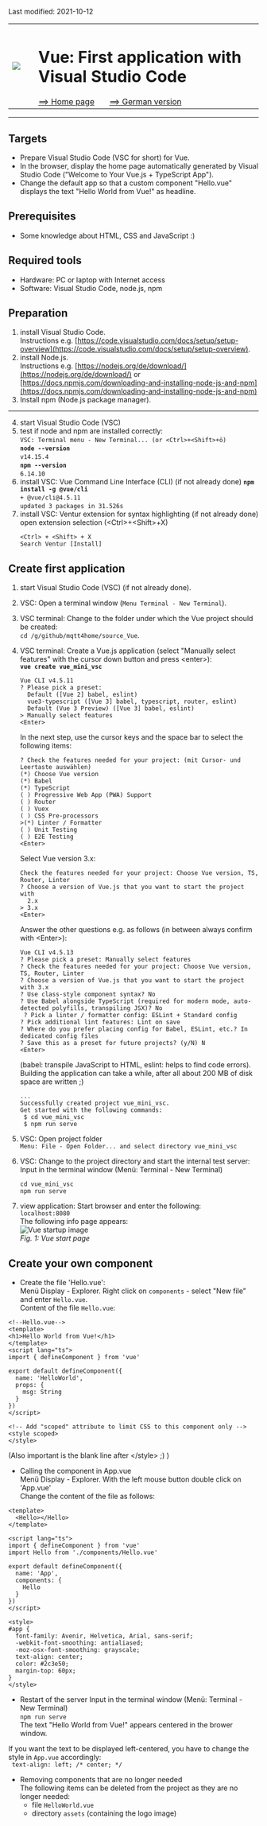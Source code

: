 Last modified: 2021-10-12   
<table><tr><td><img src="logo/mqtt4home_96.png"></td><td>&nbsp;</td><td>
<h1>Vue: First application with Visual Studio Code</h1>
<a href="../readme.md">==> Home page</a> &nbsp; &nbsp; &nbsp; 
<a href="m4h502_Vue_Hello_VSC.md">==> German version</a> &nbsp; &nbsp; &nbsp; 
</td></tr></table><hr>

## Targets
* Prepare Visual Studio Code (VSC for short) for Vue.   
* In the browser, display the home page automatically generated by Visual Studio Code ("Welcome to Your Vue.js + TypeScript App").   
* Change the default app so that a custom component "Hello.vue" displays the text "Hello World from Vue!" as headline.    

## Prerequisites
* Some knowledge about HTML, CSS and JavaScript :)

## Required tools
* Hardware: PC or laptop with Internet access
* Software: Visual Studio Code, node.js, npm

## Preparation
1. install Visual Studio Code.   
   Instructions e.g. [https://code.visualstudio.com/docs/setup/setup-overview](https://code.visualstudio.com/docs/setup/setup-overview).   
2. install Node.js.   
   Instructions e.g. [https://nodejs.org/de/download/](https://nodejs.org/de/download/) or   
   [https://docs.npmjs.com/downloading-and-installing-node-js-and-npm](https://docs.npmjs.com/downloading-and-installing-node-js-and-npm)   
3. Install npm (Node.js package manager).   
---   
4. start Visual Studio Code (VSC)   
5. test if node and npm are installed correctly:   
   `VSC: Terminal menu - New Terminal... (or <Ctrl>+<Shift>+ö)`   
   __`node --version`__   
   `v14.15.4`   
   __`npm --version`__   
   `6.14.10`   
6. install VSC: Vue Command Line Interface (CLI) (if not already done)
   __`npm install -g @vue/cli`__   
   `+ @vue/cli@4.5.11`   
   `updated 3 packages in 31.526s`   
7. install VSC: Ventur extension for syntax highlighting (if not already done)   
   open extension selection (&lt;Ctrl&gt;+&lt;Shift&gt;+X)   
   ```   
   <Ctrl> + <Shift> + X
   Search Ventur [Install]
   ```   
## Create first application
1. start Visual Studio Code (VSC) (if not already done).
2. VSC: Open a terminal window (`Menu Terminal - New Terminal`).
3. VSC terminal: Change to the folder under which the Vue project should be created:   
   `cd /g/github/mqtt4home/source_Vue`.   
4. VSC terminal: Create a Vue.js application (select "Manually select features" with the cursor down button and press &lt;enter&gt;):   
   __`vue create vue_mini_vsc`__   
   ```   
   Vue CLI v4.5.11
   ? Please pick a preset:
     Default ([Vue 2] babel, eslint)
     vue3-typescript ([Vue 3] babel, typescript, router, eslint) 
     Default (Vue 3 Preview) ([Vue 3] babel, eslint)
   > Manually select features
   <Enter>
   ```   
   In the next step, use the cursor keys and the space bar to select the following items:   
      ```   
   ? Check the features needed for your project: (mit Cursor- und Leertaste auswählen)
    (*) Choose Vue version
    (*) Babel
    (*) TypeScript
    ( ) Progressive Web App (PWA) Support        
    ( ) Router
    ( ) Vuex
    ( ) CSS Pre-processors
   >(*) Linter / Formatter
    ( ) Unit Testing
    ( ) E2E Testing
   <Enter>
   ```   
   Select Vue version 3.x:   
   ```   
   Check the features needed for your project: Choose Vue version, TS, Router, Linter 
   ? Choose a version of Vue.js that you want to start the project with 
     2.x
   > 3.x
   <Enter>
   ```   

   Answer the other questions e.g. as follows (in between always confirm with &lt;Enter&gt;):   
   ```   
   Vue CLI v4.5.13
   ? Please pick a preset: Manually select features
   ? Check the features needed for your project: Choose Vue version, TS, Router, Linter 
   ? Choose a version of Vue.js that you want to start the project with 3.x 
   ? Use class-style component syntax? No
   ? Use Babel alongside TypeScript (required for modern mode, auto-detected polyfills, transpiling JSX)? No
    ? Pick a linter / formatter config: ESLint + Standard config
   ? Pick additional lint features: Lint on save
   ? Where do you prefer placing config for Babel, ESLint, etc.? In dedicated config files
   ? Save this as a preset for future projects? (y/N) N
   <Enter>
   ```   
   (babel: transpile JavaScript to HTML, eslint: helps to find code errors).   
   Building the application can take a while, after all about 200 MB of disk space are written ;)   
   ```   
   ...
   Successfully created project vue_mini_vsc.
   Get started with the following commands:
    $ cd vue_mini_vsc
    $ npm run serve
   ```   

5. VSC: Open project folder   
   `Menu: File - Open Folder... and select directory vue_mini_vsc`   

6. VSC: Change to the project directory and start the internal test server:   
   Input in the terminal window (Men&uuml;: Terminal - New Terminal)   
   ```   
   cd vue_mini_vsc
   npm run serve
   ```   

7. view application: Start browser and enter the following:   
   `localhost:8080`   
   The following info page appears:   
   ![Vue startup image](./images/210915_vue_startpage.png "Vue startup image")   
   _Fig. 1: Vue start page_

## Create your own component
* Create the file 'Hello.vue':   
   Men&uuml; Display - Explorer. Right click on `components` - select "New file" and enter `Hello.vue`.   
   Content of the file `Hello.vue`:   

```   
<!--Hello.vue-->
<template>
<h1>Hello World from Vue!</h1>
</template>
<script lang="ts">
import { defineComponent } from 'vue'

export default defineComponent({
  name: 'HelloWorld',
  props: {
    msg: String
  }
})
</script>

<!-- Add "scoped" attribute to limit CSS to this component only -->
<style scoped>
</style>

```   
   (Also important is the blank line after &lt;/style&gt; ;) )   

* Calling the component in App.vue   
Men&uuml; Display - Explorer. With the left mouse button double click on 'App.vue'   
Change the content of the file as follows:   
```   
<template>
  <Hello></Hello>
</template>

<script lang="ts">
import { defineComponent } from 'vue'
import Hello from './components/Hello.vue'

export default defineComponent({
  name: 'App',
  components: {
    Hello
  }
})
</script>

<style>
#app {
  font-family: Avenir, Helvetica, Arial, sans-serif;
  -webkit-font-smoothing: antialiased;
  -moz-osx-font-smoothing: grayscale;
  text-align: center;
  color: #2c3e50;
  margin-top: 60px;
}
</style>

```   

* Restart of the server
   Input in the terminal window (Men&uuml;: Terminal - New Terminal)   
   `npm run serve`   
   The text "Hello World from Vue!" appears centered in the brower window.   

If you want the text to be displayed left-centered, you have to change the style in `App.vue` accordingly:   
` text-align: left; /* center; */`   

* Removing components that are no longer needed   
  The following items can be deleted from the project as they are no longer needed:   
  * file `HelloWorld.vue`   
  * directory `assets` (containing the logo image)   
